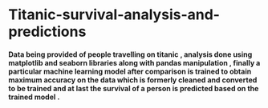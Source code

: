 # Titanic-survival-analysis-and-predictions

#### Data being provided of people travelling on titanic , analysis done using matplotlib and seaborn libraries along with pandas manipulation , finally a particular machine learning model after comparison is trained to obtain maximum accuracy on the data which is formerly cleaned and converted to be trained and at last the survival of a person is predicted based on the trained model .
   

